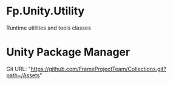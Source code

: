 # Fp.Unity.Utility
Runtime utilities and tools classes

# Unity Package Manager
Git URL: "https://github.com/FrameProjectTeam/Collections.git?path=/Assets"